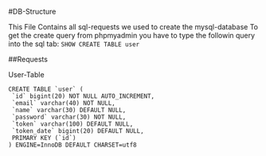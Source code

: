 #DB-Structure

This File Contains all sql-requests we used to create the mysql-database
To get the create query from phpmyadmin you have to type the followin query
into the sql tab:
```SHOW CREATE TABLE user```

##Requests

User-Table

```
CREATE TABLE `user` (
 `id` bigint(20) NOT NULL AUTO_INCREMENT,
 `email` varchar(40) NOT NULL,
 `name` varchar(30) DEFAULT NULL,
 `password` varchar(30) NOT NULL,
 `token` varchar(100) DEFAULT NULL,
 `token_date` bigint(20) DEFAULT NULL,
 PRIMARY KEY (`id`)
) ENGINE=InnoDB DEFAULT CHARSET=utf8
```